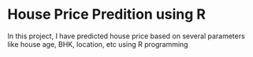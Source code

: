 # House Price Predition using R

In this project, I have predicted house price based on several parameters like house age, BHK, location, etc using R programming
